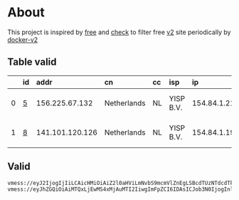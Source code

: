 
# About

This project is inspired by [free](https://github.com/freefq/free) and [check](https://github.com/yeahwu/check) to filter free [v2](https://github.com/v2fly/v2ray-core) site periodically by [docker-v2](https://hub.docker.com/r/v2ray/official)

    

## Table valid
|    | id                 | addr            | cn          | cc   | isp       | ip           | chatgpt          |
|---:|:-------------------|:----------------|:------------|:-----|:----------|:-------------|:-----------------|
|  0 | [5](config/5.json) | 156.225.67.132  | Netherlands | NL   | YISP B.V. | 154.84.1.219 | Yes (Region: NL) |
|  1 | [8](config/8.json) | 141.101.120.126 | Netherlands | NL   | YISP B.V. | 154.84.1.197 | Yes (Region: NL) |

## Valid
```
vmess://eyJ2IjogIjIiLCAicHMiOiAiZ2l0aHViLmNvbS9mcmVlZnEgLSBcdTUzNTdcdTk3NWUgIDUiLCAiYWRkIjogIjE1Ni4yMjUuNjcuMTMyIiwgInBvcnQiOiAiNTA4ODQiLCAiaWQiOiAiNTE1YmNiNGQtMGJhMS00Y2FlLTg3Y2YtYTA0NzAwN2VlYzU0IiwgImFpZCI6ICI2NCIsICJzY3kiOiAiYXV0byIsICJuZXQiOiAidGNwIiwgInR5cGUiOiAibm9uZSIsICJob3N0IjogInR3dHcuaGVueW8udXMiLCAicGF0aCI6ICIvaXNhaWZxYWFncGkiLCAidGxzIjogIiIsICJzbmkiOiAiIn0=
vmess://eyJhZGQiOiAiMTQxLjEwMS4xMjAuMTI2IiwgImFpZCI6IDAsICJob3N0IjogInlsa3MudnRjc3MudG9wIiwgImlkIjogImRhYzljZjM2LWZmNGMtNGQ5MC1kNTQ5LWQzOTA4NmU3NTA4OCIsICJuZXQiOiAid3MiLCAicGF0aCI6ICIvcXdlciIsICJwb3J0IjogMjA4NiwgInBzIjogImdpdGh1Yi5jb20vZnJlZWZxIC0gXHU3ZjhlXHU1NmZkQ2xvdWRGbGFyZVx1ODI4Mlx1NzBiOSA4IiwgInRscyI6ICIiLCAidHlwZSI6ICJhdXRvIiwgInNlY3VyaXR5IjogImF1dG8iLCAic2tpcC1jZXJ0LXZlcmlmeSI6IHRydWUsICJzbmkiOiAiIn0=
```

